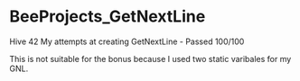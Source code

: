 # BeeProjects_GetNextLine
Hive 42 My attempts at creating GetNextLine - Passed 100/100

This is not suitable for the bonus because I used two static varibales for my GNL. 
